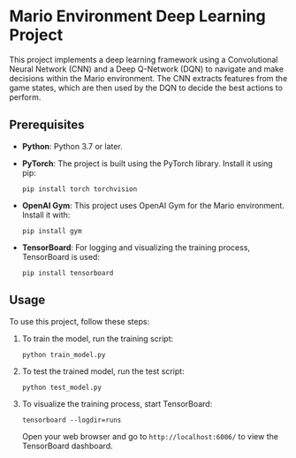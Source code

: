 # Mario Environment Deep Learning Project

This project implements a deep learning framework using a Convolutional Neural Network (CNN) and a Deep Q-Network (DQN) to navigate and make decisions within the Mario environment. The CNN extracts features from the game states, which are then used by the DQN to decide the best actions to perform.

## Prerequisites

- **Python**: Python 3.7 or later.
- **PyTorch**: The project is built using the PyTorch library. Install it using pip:

  ```
  pip install torch torchvision
  ```

- **OpenAI Gym**: This project uses OpenAI Gym for the Mario environment. Install it with:

  ```
  pip install gym
  ```

- **TensorBoard**: For logging and visualizing the training process, TensorBoard is used:

  ```
  pip install tensorboard
  ```

## Usage

To use this project, follow these steps:

1. To train the model, run the training script:

   ```
   python train_model.py
   ```

2. To test the trained model, run the test script:

   ```
   python test_model.py
   ```

3. To visualize the training process, start TensorBoard:

   ```
   tensorboard --logdir=runs
   ```

   Open your web browser and go to `http://localhost:6006/` to view the TensorBoard dashboard.
